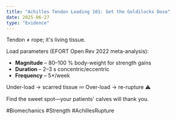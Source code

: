 ```yaml
---
title: "Achilles Tendon Loading 101: Get the Goldilocks Dose"
date: 2025-06-27
type: "Evidence"
---
```


Tendon ≠ rope; it's living tissue.

Load parameters (EFORT Open Rev 2022 meta-analysis):

- **Magnitude** – 80–100 % body-weight for strength gains
- **Duration** – 2–3 s concentric/eccentric
- **Frequency** – 5×/week

Under-load → scarred tissue 💤
Over-load → re-rupture ⚠️

Find the sweet spot—your patients' calves will thank you.

 #Biomechanics #Strength #AchillesRupture
